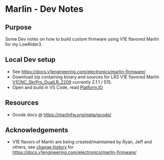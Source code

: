 


 # Marlin - Dev Notes 


## Purpose
Some Dev notes on how to build custom firmware using V1E flavored Marlin for my LowRider3.

## Local Dev setup

- See https://docs.v1engineering.com/electronics/marlin-firmware/
- Download zip containing binary and sources for LR3 V1E flavored Marlin [V1CNC_SkrPro_DualLR_2209](https://github.com/V1EngineeringInc/MarlinBuilder/releases/download/515/V1CNC_SkrPro_DualLR_2209-2.1.1.zip) currently 2.1.1 / 515.
- Open and build in VS Code, read [Platform.IO](https://docs.v1engineering.com/learn/platformio/)

## Resources


- Gcode docs @ https://marlinfw.org/meta/gcode/


## Acknowledgements
- V1E flavors of Marlin are being created/maintained by Ryan, Jeff and others, see [change history](https://github.com/V1EngineeringInc/V1EngineeringInc-Docs/commits/master/docs/electronics/marlin-firmware.md) for https://docs.v1engineering.com/electronics/marlin-firmware/ 